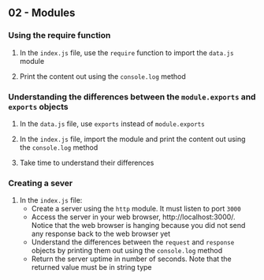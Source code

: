 ## 02 - Modules

### Using the require function

1. In the `index.js` file, use the `require` function to import the `data.js` module

2. Print the content out using the `console.log` method

### Understanding the differences between the `module.exports` and `exports` objects

1. In the `data.js` file, use `exports` instead of `module.exports`

2. In the `index.js` file, import the module and print the content out using the `console.log` method

3. Take time to understand their differences

### Creating a sever

1. In the `index.js` file:
   - Create a server using the `http` module. It must listen to port `3000`
   - Access the server in your web browser, http://localhost:3000/. Notice that the web browser is hanging because you did not send any response back to the web browser yet
   - Understand the differences between the `request` and `response` objects by printing them out using the `console.log` method
   - Return the server uptime in number of seconds. Note that the returned value must be in string type
